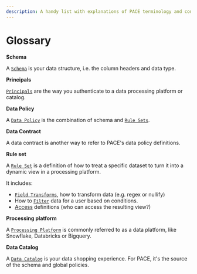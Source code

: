 ```yaml
---
description: A handy list with explanations of PACE terminology and concepts
---
```


# Glossary

**Schema**

A [`Schema`](../data-policy/schema.md) is your data structure, i.e. the column headers and data type.

**Principals**

[`Principals`](../data-policy/principals.md) are the way you authenticate to a data processing platform or catalog.

**Data Policy**

A [`Data Policy`](../cli-docs/pace\_upsert\_data-policy.md) is the combination of schema and [`Rule Sets`](../data-policy/rule-set/).&#x20;

**Data Contract**

A data contract is another way to refer to PACE's data policy definitions.&#x20;

**Rule set**

A [`Rule Set`](../data-policy/rule-set/) is a definition of how to treat a specific dataset to turn it into a dynamic view in a processing platform.&#x20;

It includes:

* [`Field Transforms`](../data-policy/rule-set/field-transform.md), how to transform data (e.g. regex or nullify)
* How to [`Filter`](../data-policy/rule-set/filter.md) data for a user based on conditions.
* [Access](../cli-docs/pace\_list\_groups.md) definitions (who can access the resulting view?)

**Processing platform**

A [`Processing Platform`](../reference/processing-platform-integrations/) is commonly referred to as a data platform, like Snowflake, Databricks or Bigquery.

**Data Catalog**

A [`Data Catalog`](../cli-docs/pace\_list\_catalogs.md) is your data shopping experience. For PACE, it's the source of the schema and global policies.&#x20;

